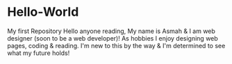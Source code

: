 # Hello-World
My first Repository
Hello anyone reading, My name is Asmah & I am web designer (soon to be a web developer)! As hobbies I enjoy designing web pages, coding & reading. I'm new to this by the way & I'm determined to see what my future holds!
